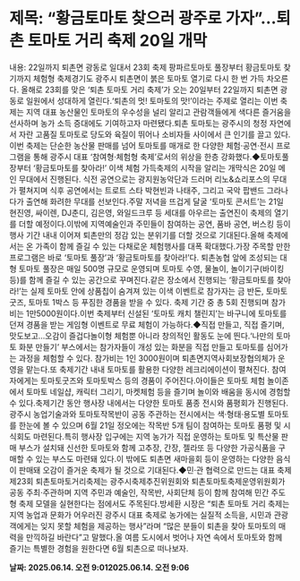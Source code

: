 # **제목: “황금토마토 찾으러 광주로 가자”…퇴촌 토마토 거리 축제 20일 개막**

  내용: 22일까지 퇴촌면 광동로 일대서 23회 축제 팡파르토마토 풀장부터 황금토마토 찾기까지 체험형 축제경기도 광주시 퇴촌면이 붉은 토마토 열기로 다시 한 번 가득 차오른다. 올해로 23회를 맞은 ‘퇴촌 토마토 거리 축제’가 오는 20일부터 22일까지 퇴촌면 광동로 일원에서 성대하게 열린다.‘퇴촌의 멋! 토마토의 맛!’이라는 주제로 열리는 이번 축제는 지역 대표 농산물인 토마토의 우수성을 널리 알리고 관람객들에게 색다른 즐거움을 선사하며 농가 소득 증대에도 기여하고자 마련됐다.퇴촌 토마토는 광주시의 청정 자연에서 자란 고품질 토마토로 당도와 육질이 뛰어나 소비자들 사이에서 큰 인기를 끌고 있다.이번 축제는 단순한 농산물 판매를 넘어 토마토를 매개로 한 다양한 체험·공연·전시 프로그램을 통해 광주시 대표 ‘참여형‧체험형 축제’로서의 위상을 한층 강화했다.◆토마토풀장부터 ‘황금토마토를 찾아라!’ 이색 체험 가득축제의 시작을 알리는 개막식은 20일 메인 무대에서 진행된다. 식전 공연으로는 광지원농악단과 드러머 리노&쇼리포스의 무대가 펼쳐지며 식후 공연에서는 트로트 스타 박현빈과 나태주, 그리고 국악 팝밴드 그라나다가 출연해 화려한 무대를 선보인다.주말 저녁을 뜨겁게 달굴 ‘토마토 콘서트’는 21일 현진영, 싸이렌, DJ춘디, 김은영, 와일드크루 등 세대를 아우르는 출연진이 축제의 열기를 더할 예정이다.이밖에 지역예술인과 주민들이 참여하는 공연, 품바 공연, 버스킹 등이 행사 기간 내내 이어져 퇴촌만의 정감 있는 분위기를 더할 것으로 기대된다.올해 축제에서는 온 가족이 함께 즐길 수 있는 다채로운 체험행사를 대폭 확대했다.가장 주목할 만한 프로그램은 바로 ‘토마토 풀장’과 ‘황금토마토를 찾아라!’다. 퇴촌농협 앞에 조성되는 대형 토마토 풀장은 매일 500명 규모로 운영되며 토마토 수영, 물놀이, 놀이기구(바이킹 등)를 함께 즐길 수 있는 공간으로 꾸며진다.같은 장소에서 진행되는 ‘황금토마토를 찾아라!’는 실제 토마토 안에 상품칩이 숨겨져 있는 이색 이벤트로 참가자는 금 반돈, 토마토 굿즈, 토마토 1박스 등 푸짐한 경품을 받을 수 있다. 축제 기간 중 총 5회 진행되며 참가비는 1만5000원이다.이번 축제부터 신설된 ‘토마토 캐치 챌린지’는 바구니에 토마토를 던져 경품을 받는 게임형 이벤트로 무료 체험이 가능하다.◆직접 만들고, 직접 즐기며, 맛도보고…오감이 즐겁다놀이형 체험뿐 아니라 창의적인 활동도 눈에 띈다.‘나만의 토마토 화분 만들기’ 부스에서는 참가자들이 개성 있는 화분을 직접 만들고 토마토를 심어가는 과정을 체험할 수 있다. 참가비는 1인 3000원이며 퇴촌면지역사회보장협의체가 운영을 맡는다.또 축제기간 내내 토마토를 활용한 다양한 레크리에이션이 펼쳐진다. 참여자에게는 토마토굿즈와 토마토박스 등의 경품이 주어진다.아이들은 토마토 체험 놀이존에서 토마토 네일샵, 캐릭터 그리기, 마켓체험 등을 즐기며 놀이와 배움을 동시에 경험할 수 있다.축제기간 동안 행사장 내에서는 다양한 토마토 품종 전시와 품평회가 진행된다.광주시 농업기술과와 토마토작목반이 공동 주관하는 전시에서는 색·형태·용도별 토마토를 한눈에 볼 수 있으며 6월 21일 정오에는 작목반 5개 팀이 참여하는 토마토 품평 및 시식회도 마련된다.특히 행사장 입구에는 지역 농가가 직접 운영하는 토마토 및 특산물 판매 부스가 설치돼 신선한 토마토와 함께 고추장, 간장, 젤라또 등 다양한 가공식품을 구매할 수 있는 부스도 마련돼 있다.이 밖에도 퇴촌면 새마을회 등이 운영하는 다양한 음식이 판매돼 오감이 즐거운 축제가 될 것으로 기대된다.◆민·관 협력으로 만드는 대표 축제제23회 퇴촌토마토거리축제는 광주시축제추진위원회와 퇴촌토마토축제운영위원회가 공동 주최·주관하며 지역 주민과 예술인, 작목반, 사회단체 등이 함께 참여해 민간 주도형 축제 모델을 실현한다는 점에서도 주목된다.방세환 시장은 “퇴촌 토마토 거리 축제는 지역 농업과 문화가 어우러진 광주시 대표 축제로 농가에는 실질적 소득을, 시민과 관광객에게는 잊지 못할 체험을 제공하는 행사”라며 “많은 분들이 퇴촌을 찾아 토마토의 매력을 만끽하길 바란다”고 말했다.올 여름 도시에서 벗어나 자연 속에서 토마토와 함께 즐기는 특별한 경험을 원한다면 6월 퇴촌으로 떠나보자.

  **날짜: 2025.06.14. 오전 9:012025.06.14. 오전 9:06**